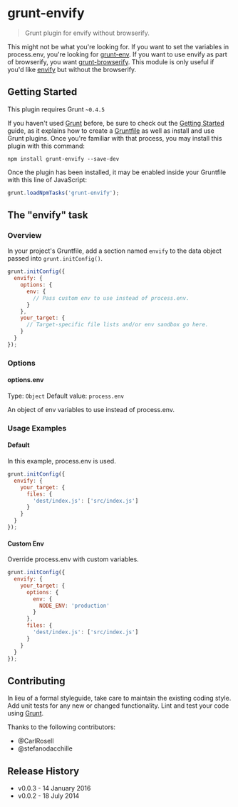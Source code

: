 # grunt-envify

> Grunt plugin for envify without browserify.

This might not be what you're looking for.  If you want to set the
variables in process.env, you're looking for [grunt-env][0].  If you
want to use envify as part of browserify, you want [grunt-browserify][1].
This module is only useful if you'd like [envify][2] but without the
browserify.

[0]: https://github.com/jsoverson/grunt-env
[1]: https://github.com/jmreidy/grunt-browserify
[2]: https://github.com/hughsk/envify

## Getting Started
This plugin requires Grunt `~0.4.5`

If you haven't used [Grunt](http://gruntjs.com/) before, be sure to check out the [Getting Started](http://gruntjs.com/getting-started) guide, as it explains how to create a [Gruntfile](http://gruntjs.com/sample-gruntfile) as well as install and use Grunt plugins. Once you're familiar with that process, you may install this plugin with this command:

```shell
npm install grunt-envify --save-dev
```

Once the plugin has been installed, it may be enabled inside your Gruntfile with this line of JavaScript:

```js
grunt.loadNpmTasks('grunt-envify');
```

## The "envify" task

### Overview
In your project's Gruntfile, add a section named `envify` to the data object passed into `grunt.initConfig()`.

```js
grunt.initConfig({
  envify: {
    options: {
      env: {
        // Pass custom env to use instead of process.env.
      }
    },
    your_target: {
      // Target-specific file lists and/or env sandbox go here.
    }
  }
});
```

### Options

#### options.env
Type: `Object`
Default value: `process.env`

An object of env variables to use instead of process.env.

### Usage Examples

#### Default
In this example, process.env is used.

```js
grunt.initConfig({
  envify: {
    your_target: {
      files: {
        'dest/index.js': ['src/index.js']
      }
    }
  }
});
```

#### Custom Env
Override process.env with custom variables.

```js
grunt.initConfig({
  envify: {
    your_target: {
      options: {
        env: {
          NODE_ENV: 'production'
        }
      },
      files: {
        'dest/index.js': ['src/index.js']
      }
    }
  }
});
```

## Contributing
In lieu of a formal styleguide, take care to maintain the existing coding style. Add unit tests for any new or changed functionality. Lint and test your code using [Grunt](http://gruntjs.com/).

Thanks to the following contributors:

  * @CarlRosell
  * @stefanodacchille

## Release History

  * v0.0.3 - 14 January 2016
  * v0.0.2 - 18 July 2014
